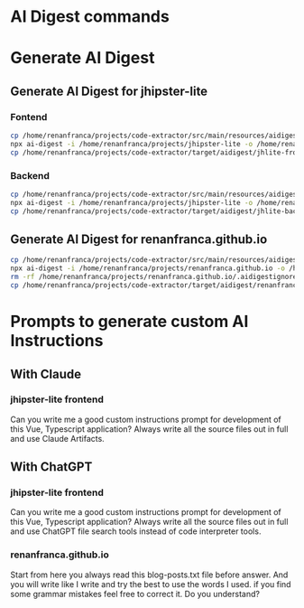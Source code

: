 # AI Digest commands

# Generate AI Digest

## Generate AI Digest for jhipster-lite

### Fontend

```bash
cp /home/renanfranca/projects/code-extractor/src/main/resources/aidigest/.aidigestignore-jhlite-frontend /home/renanfranca/projects/jhipster-lite/target/.aidigestignore-jhlite-frontend
npx ai-digest -i /home/renanfranca/projects/jhipster-lite -o /home/renanfranca/projects/code-extractor/target/aidigest/jhlite-frontend/codebase.md --ignore-file target/.aidigestignore-jhlite-frontend --show-output-files
cp /home/renanfranca/projects/code-extractor/target/aidigest/jhlite-frontend/codebase.md /home/renanfranca/projects/code-extractor/target/aidigest/jhlite-frontend/codebase.txt
```

### Backend

```bash
cp /home/renanfranca/projects/code-extractor/src/main/resources/aidigest/.aidigestignore-jhlite-backend /home/renanfranca/projects/jhipster-lite/target/.aidigestignore-jhlite-backend
npx ai-digest -i /home/renanfranca/projects/jhipster-lite -o /home/renanfranca/projects/code-extractor/target/aidigest/jhlite-backend/codebase-jhlite-backend.md --ignore-file target/.aidigestignore-jhlite-backend --show-output-files --whitespace-removal
cp /home/renanfranca/projects/code-extractor/target/aidigest/jhlite-backend/codebase-jhlite-backend.md /home/renanfranca/projects/code-extractor/target/aidigest/jhlite-backend/codebase-jhlite-backend.txt
```

## Generate AI Digest for renanfranca.github.io

```bash
cp /home/renanfranca/projects/code-extractor/src/main/resources/aidigest/.aidigestignore-renanfranca-github-io /home/renanfranca/projects/renanfranca.github.io/.aidigestignore-renanfranca-github-io
npx ai-digest -i /home/renanfranca/projects/renanfranca.github.io -o /home/renanfranca/projects/code-extractor/target/aidigest/renanfranca-github-io/blog-posts.md --ignore-file .aidigestignore-renanfranca-github-io --show-output-files
rm -rf /home/renanfranca/projects/renanfranca.github.io/.aidigestignore-renanfranca-github-io
cp /home/renanfranca/projects/code-extractor/target/aidigest/renanfranca-github-io/blog-posts.md /home/renanfranca/projects/code-extractor/target/aidigest/renanfranca-github-io/blog-posts.txt
```

# Prompts to generate custom AI Instructions

## With Claude

### jhipster-lite frontend

Can you write me a good custom instructions prompt for development of this Vue, Typescript application?
Always write all the source files out in full and use Claude Artifacts.

## With ChatGPT

### jhipster-lite frontend

Can you write me a good custom instructions prompt for development of this Vue, Typescript application?
Always write all the source files out in full and use ChatGPT file search tools instead of code interpreter tools.

### renanfranca.github.io

Start from here you always read this blog-posts.txt file before answer.
And you will write like I write and try the best to use the words I used.
if you find some grammar mistakes feel free to correct it. Do you understand?
